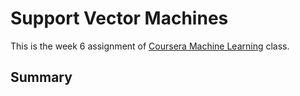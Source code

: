 Support Vector Machines
=====
This is the week 6 assignment of [Coursera Machine Learning]() class.

Summary
-------
